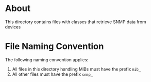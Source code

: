 # About
This directory contains files with classes that retrieve SNMP data from devices

# File Naming Convention
The following naming convention applies:

1. All files in this directory handling MIBs must have the prefix `mib_`
2. All other files must have the prefix `snmp_`
